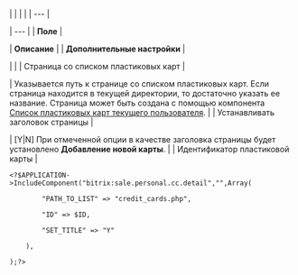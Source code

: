 |  |  |  |
| --- |

| --- |
| **Поле** |

| **Описание** |
| **Дополнительные настройки** |

| |
| Страница со списком пластиковых карт |

| Указывается путь к странице со списком пластиковых карт. Если страница находится в текущей директории, то достаточно указать ее название. Страница может быть создана с помощью компонента [Список пластиковых карт текущего пользователя](/user_help/store/sale/components_2/personal/sale_personal_cc_list.php). |
| Устанавливать заголовок страницы |

| [Y|N] При отмеченной опции в качестве заголовка страницы будет установлено **Добавление новой карты**. |
| Идентификатор пластиковой карты |

```
<?$APPLICATION->IncludeComponent("bitrix:sale.personal.cc.detail","",Array(

		"PATH_TO_LIST" => "credit_cards.php",

		"ID" => $ID,

		"SET_TITLE" => "Y"

	),

);?>


```
